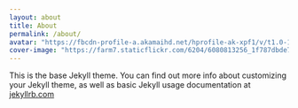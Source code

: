 ```yaml
---
layout: about
title: About
permalink: /about/
avatar: "https://fbcdn-profile-a.akamaihd.net/hprofile-ak-xpf1/v/t1.0-1/c0.38.320.320/p320x320/10154519_10203391891626507_1625131595_n.jpg?oh=45e0ff57e47b2ddda4bd450e5c7290aa&oe=54E71676&__gda__=1427567812_bf16b38e211db516adc185421a318e78"
cover-image: "https://farm7.staticflickr.com/6204/6080813256_1f787dbde7_o.jpg"
---
```


This is the base Jekyll theme. You can find out more info about customizing your Jekyll theme, as well as basic Jekyll usage documentation at [jekyllrb.com](http://jekyllrb.com/)